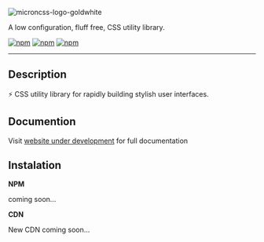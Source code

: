 ![microncss-logo-goldwhite](https://user-images.githubusercontent.com/31719884/160313006-cce2e0a5-be0f-41ff-ab48-940ebeb2b7fe.png)

A low configuration, fluff free, CSS utility library.

[![npm](https://img.shields.io/badge/build-beta-yellow)]()
[![npm](https://img.shields.io/badge/npm-v0.3.0-red)]()
[![npm](https://img.shields.io/badge/licence-MIT-blue)]()

---

## **Description**

⚡ CSS utility library for rapidly building stylish user interfaces.

## **Documention**

Visit [website under development]() for full documentation

## **Instalation**

**NPM**

coming soon...

**CDN**

New CDN coming soon...
